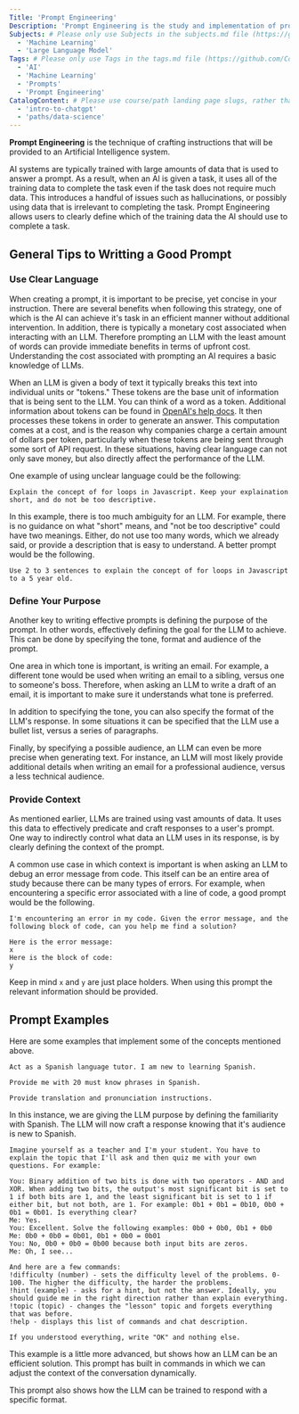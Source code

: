 ```yaml
---
Title: 'Prompt Engineering'
Description: 'Prompt Engineering is the study and implementation of prompts which are used to instruct an Artificial Intelligence (AI) into completing a specific task.' # Required; ideally under 150 characters and starts with a noun (used in search engine results and content previews)
Subjects: # Please only use Subjects in the subjects.md file (https://github.com/Codecademy/docs/blob/main/documentation/subjects.md). If that list feels insufficient, feel free to create a new Subject and add it to subjects.md in your PR!
  - 'Machine Learning'
  - 'Large Language Model'
Tags: # Please only use Tags in the tags.md file (https://github.com/Codecademy/docs/blob/main/documentation/tags.md). If that list feels insufficient, feel free to create a new Tag and add it to tags.md in your PR!
  - 'AI'
  - 'Machine Learning'
  - 'Prompts'
  - 'Prompt Engineering'
CatalogContent: # Please use course/path landing page slugs, rather than linking to individual content items. If listing multiple items, please put the most relevant one first
  - 'intro-to-chatgpt'
  - 'paths/data-science'
---
```


**Prompt Engineering** is the technique of crafting instructions that will be provided to an Artificial Intelligence system.

AI systems are typically trained with large amounts of data that is used to answer a prompt. As a result, when an AI is given a task, it uses all of the training data to complete the task even if the task does not require much data. This introduces a handful of issues such as hallucinations, or possibly using data that is irrelevant to completing the task. Prompt Engineering allows users to clearly define which of the training data the AI should use to complete a task.

## General Tips to Writting a Good Prompt

### Use Clear Language

When creating a prompt, it is important to be precise, yet concise in your instruction. There are several benefits when following this strategy, one of which is the AI can achieve it's task in an efficient manner without additional intervention. In addition, there is typically a monetary cost associated when interacting with an LLM. Therefore prompting an LLM with the least amount of words can provide immediate benefits in terms of upfront cost. Understanding the cost associated with prompting an AI requires a basic knowledge of LLMs.

When an LLM is given a body of text it typically breaks this text into individual units or "tokens." These tokens are the base unit of information that is being sent to the LLM. You can think of a word as a token. Additional information about tokens can be found in [OpenAI's help docs](https://help.openai.com/en/articles/4936856-what-are-tokens-and-how-to-count-them). It then processes these tokens in order to generate an answer. This computation comes at a cost, and is the reason why companies charge a certain amount of dollars per token, particularly when these tokens are being sent through some sort of API request. In these situations, having clear language can not only save money, but also directly affect the performance of the LLM.

One example of using unclear language could be the following:

```
Explain the concept of for loops in Javascript. Keep your explaination short, and do not be too descriptive.
```

In this example, there is too much ambiguity for an LLM. For example, there is no guidance on what "short" means, and "not be too descriptive" could have two meanings. Either, do not use too many words, which we already said, or provide a description that is easy to understand. A better prompt would be the following.

```
Use 2 to 3 sentences to explain the concept of for loops in Javascript to a 5 year old.
```

### Define Your Purpose

Another key to writing effective prompts is defining the purpose of the prompt. In other words, effectively defining the goal for the LLM to achieve. This can be done by specifying the tone, format and audience of the prompt.

One area in which tone is important, is writing an email. For example, a different tone would be used when writing an email to a sibling, versus one to someone's boss. Therefore, when asking an LLM to write a draft of an email, it is important to make sure it understands what tone is preferred.

In addition to specifying the tone, you can also specify the format of the LLM's response. In some situations it can be specified that the LLM use a bullet list, versus a series of paragraphs.

Finally, by specifying a possible audience, an LLM can even be more precise when generating text. For instance, an LLM will most likely provide additional details when writing an email for a professional audience, versus a less technical audience.

### Provide Context

As mentioned earlier, LLMs are trained using vast amounts of data. It uses this data to effectively predicate and craft responses to a user's prompt. One way to indirectly control what data an LLM uses in its response, is by clearly defining the context of the prompt.

A common use case in which context is important is when asking an LLM to debug an error message from code. This itself can be an entire area of study because there can be many types of errors. For example, when encountering a specific error associated with a line of code, a good prompt would be the following.

```
I'm encountering an error in my code. Given the error message, and the following block of code, can you help me find a solution?

Here is the error message:
x
Here is the block of code:
y
```

Keep in mind `x` and `y` are just place holders. When using this prompt the relevant information should be provided.

## Prompt Examples

Here are some examples that implement some of the concepts mentioned above.

```
Act as a Spanish language tutor. I am new to learning Spanish.

Provide me with 20 must know phrases in Spanish.

Provide translation and pronunciation instructions.
```

In this instance, we are giving the LLM purpose by defining the familiarity with Spanish. The LLM will now craft a response knowing that it's audience is new to Spanish.

```
Imagine yourself as a teacher and I'm your student. You have to explain the topic that I'll ask and then quiz me with your own questions. For example:

You: Binary addition of two bits is done with two operators - AND and XOR. When adding two bits, the output's most significant bit is set to 1 if both bits are 1, and the least significant bit is set to 1 if either bit, but not both, are 1. For example: 0b1 + 0b1 = 0b10, 0b0 + 0b1 = 0b01. Is everything clear?
Me: Yes.
You: Excellent. Solve the following examples: 0b0 + 0b0, 0b1 + 0b0
Me: 0b0 + 0b0 = 0b01, 0b1 + 0b0 = 0b01
You: No, 0b0 + 0b0 = 0b00 because both input bits are zeros.
Me: Oh, I see...

And here are a few commands:
!difficulty (number) - sets the difficulty level of the problems. 0-100. The higher the difficulty, the harder the problems.
!hint (example) - asks for a hint, but not the answer. Ideally, you should guide me in the right direction rather than explain everything.
!topic (topic) - changes the "lesson" topic and forgets everything that was before.
!help - displays this list of commands and chat description.

If you understood everything, write "OK" and nothing else.
```

This example is a little more advanced, but shows how an LLM can be an efficient solution. This prompt has built in commands in which we can adjust the context of the conversation dynamically.

This prompt also shows how the LLM can be trained to respond with a specific format.
